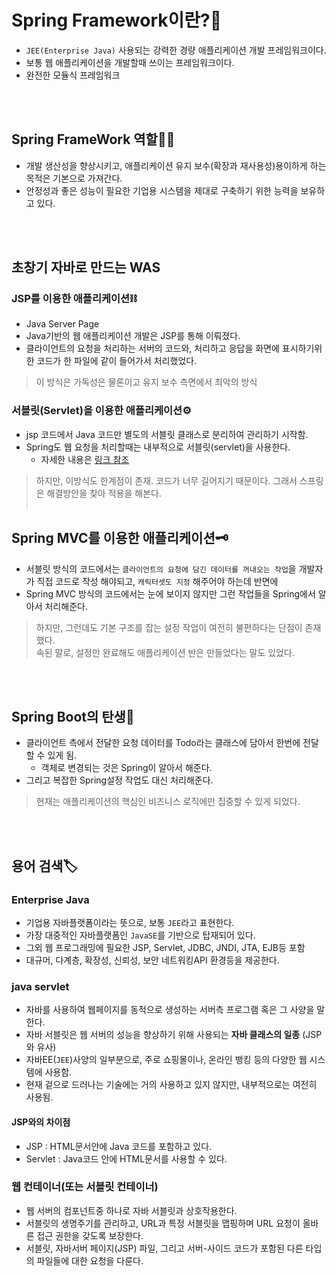 # Spring Framework이란?🍃
 - `JEE(Enterprise Java)` 사용되는 강력한 경량 애플리케이션 개발 프레임워크이다. 
 - 보통 웹 애플리케이션을 개발할때 쓰이는 프레임워크이다. 
 - 완전한 모듈식 프레임워크

<br></br>
## Spring FrameWork 역할🙋‍♂️
 - 개발 생산성을 향상시키고, 애플리케이션 유지 보수(확장과 재사용성)용이하게 하는 목적은 기본으로 가져간다.
 - 안정성과 좋은 성능이 필요한 기업용 시스템을 제대로 구축하기 위한 능력을 보유하고 있다.

<br></br>

## 초창기 자바로 만드는 WAS
### JSP를 이용한 애플리케이션⛓
 - Java Server Page
 - Java기반의 웹 애플리케이션 개발은 JSP를 통해 이뤄졌다. 
 - 클라이언트의 요청을 처리하는 서버의 코드와, 처리하고 응답을 화면에 표시하기위한 코드가 한 파일에 같이 들어가서 처리했었다.
> 이 방식은 가독성은 물론이고 유지 보수 측면에서 최악의 방식   

### 서블릿(Servlet)을 이용한 애플리케이션⚙
-  jsp 코드에서 Java 코드만 별도의 서블릿 클래스로 분리하여 관리하기 시작함.
-  Spring도 웹 요청을 처리할때는 내부적으로 서블릿(servlet)을 사용한다.
    - 자세한 내용은 [링크 참조](https://github.com/Gloom-shin/TIL/blob/714eb30635aa196429bebe28e65f62727c138261/Spring/WAS%EC%99%80%20WebServer(%EC%9B%B9%EC%9D%98%20%EC%97%AD%EC%82%AC).md)
> 하지만, 이방식도 한계점이 존재. 코드가 너무 길어지기 때문이다.
> 그래서 스프링은 해결방안을 찾아 적용을 해본다.
<br></br>

## Spring MVC를 이용한 애플리케이션🗝
 - 서블릿 방식의 코드에서는 `클라이언트의 요청에 담긴 데이터를 꺼내오는 작업`을 개발자가 직접 코드로 작성 해야되고, `캐릭터셋도 지정` 해주어야 하는데 반면에
 - Spring MVC 방식의 코드에서는 눈에 보이지 않지만 그런 작업들을 Spring에서 알아서 처리해준다. 

> 하지만, 그런데도 기본 구조를 잡는 설정 작업이 여전히 불편하다는 단점이 존재했다.  
> 속된 말로, 설정만 완료해도 애플리케이션 반은 만들었다는 말도 있었다.

<br></br>
## Spring Boot의 탄생🍃
 - 클라이언트 측에서 전달한 요청 데이터를 Todo라는 클래스에 담아서 한번에 전달할 수 있게 됨.
    - 객체로 변경되는 것은 Spring이 알아서 해준다.
 - 그리고 복잡한 Spring설정 작업도 대신 처리해준다. 

> 현재는 애플리케이션의 핵심인 비즈니스 로직에만 집중할 수 있게 되었다.


<br></br>

## 용어 검색🏷
### Enterprise Java 
  - 기업용 자바플랫폼이라는 뜻으로, 보통 `JEE`라고 표현한다. 
  - 가장 대중적인 자바플랫폼인 `JavaSE`를 기반으로 탑재되어 있다.
  - 그외 웹 프로그래밍에 필요한 JSP, Servlet, JDBC, JNDI, JTA, EJB등 포함
  - 대규머, 다계층, 확장성, 신뢰성, 보안 네트워킹API 환경등을 제공한다.

### java servlet
 -  자바를 사용하여 웹페이지를 동적으로 생성하는 서버측 프로그램 혹은 그 사양을 말한다.
 -  자바 서블릿은 웹 서버의 성능을 향상하기 위해 사용되는 **자바 클래스의 일종** (JSP와 유사)
 -  자바EE(`JEE`)사양의 일부분으로, 주로 쇼핑몰이나, 온라인 뱅킹 등의 다양한 웹 시스템에 사용함.
 -  현재 겉으로 드러나는 기술에는 거의 사용하고 있지 않지만, 내부적으로는 여전히 사용됨.

#### JSP와의 차이점
 - JSP : HTML문서안에 Java 코드를 포함하고 있다. 
 - Servlet : Java코드 안에 HTML문서를 사용할 수 있다. 

### 웹 컨테이너(또는 서블릿 컨테이너)
  - 웹 서버의 컴포넌트중 하나로 자바 서블릿과 상호작용한다. 
  - 서블릿의 생명주기를 관리하고, URL과 특정 서블릿을 맵핑하며 URL 요청이 올바른 접근 권한을 갖도록 보장한다.
  - 서블릿, 자바서버 페이지(JSP) 파일, 그리고 서버-사이드 코드가 포함된 다른 타입의 파일들에 대한 요청을 다룬다.
